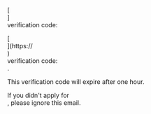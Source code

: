 [<br host>] <br action> verification code: <br code>

[<br host>](https://<br host>) <br action> verification code: <br code>.

This verification code will expire after one hour.

If you didn't apply for <br action>, please ignore this email.